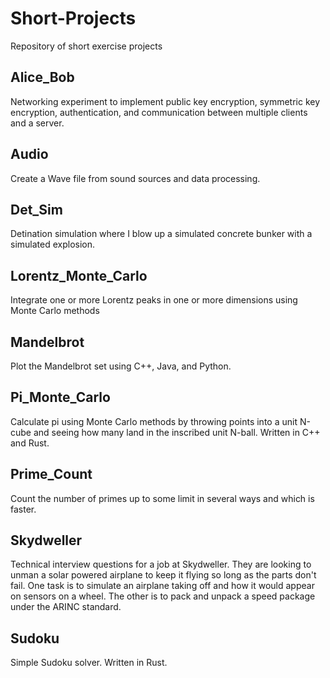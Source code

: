 # Short-Projects

Repository of short exercise projects

## Alice_Bob

Networking experiment to implement public key encryption, symmetric key encryption, authentication, and communication between multiple clients and a server.

## Audio

Create a Wave file from sound sources and data processing.

## Det_Sim

Detination simulation where I blow up a simulated concrete bunker with a simulated explosion.

## Lorentz_Monte_Carlo

Integrate one or more Lorentz peaks in one or more dimensions using Monte Carlo methods

## Mandelbrot

Plot the Mandelbrot set using C++, Java, and Python.

## Pi_Monte_Carlo

Calculate pi using Monte Carlo methods by throwing points into a unit N-cube and seeing how many land in the inscribed unit N-ball. Written in C++ and Rust.

## Prime_Count

Count the number of primes up to some limit in several ways and which is faster.

## Skydweller

Technical interview questions for a job at Skydweller. They are looking to unman a solar powered airplane to keep it flying so long as the parts don't fail. One task is to simulate an airplane taking off and how it would appear on sensors on a wheel. The other is to pack and unpack a speed package under the ARINC standard.

## Sudoku

Simple Sudoku solver. Written in Rust.
